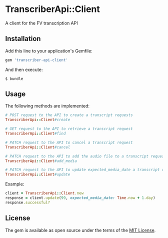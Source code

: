 # TranscriberApi::Client

A client for the FV transcription API  

## Installation

Add this line to your application's Gemfile:

```ruby
gem 'transcriber-api-client'
```

And then execute:

    $ bundle

## Usage

The following methods are implemented:

```ruby
# POST request to the API to create a transcript requests
TranscriberApi::Client#create

# GET request to the API to retrieve a transcript request
TranscriberApi::Client#find

# PATCH request to the API to cancel a transcript request
TranscriberApi::Client#cancel

# PATCH request to the API to add the audio file to a transcript request
TranscriberApi::Client#add_media

# PATCH request to the API to update expected_media_date a transcript request
TranscriberApi::Client#update
```

Example:
```ruby
client = TranscriberApi::Client.new
response = client.update(99, expected_media_date: Time.now + 1.day)
response.successful?
```

## License

The gem is available as open source under the terms of the [MIT License](http://opensource.org/licenses/MIT).
